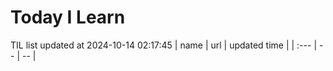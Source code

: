 # Today I Learn 
TIL list updated at 2024-10-14 02:17:45
| name | url | updated time |
| :--- | -- | -- |
